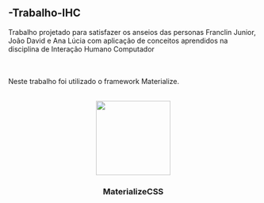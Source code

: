 <h2> -Trabalho-IHC <br> </h2>

Trabalho projetado para satisfazer os anseios das personas Franclin Junior, João David e Ana Lúcia com aplicação de conceitos aprendidos na disciplina de Interação Humano Computador
<br>
<br>
<br>

Neste trabalho foi utilizado o framework Materialize.
<br>
<br>
<p align="center">
  <a href="http://materializecss.com/">
    <img src="http://materializecss.com/res/materialize.svg" width="150">
  </a>

  <h3 align="center">MaterializeCSS</h3>

 

